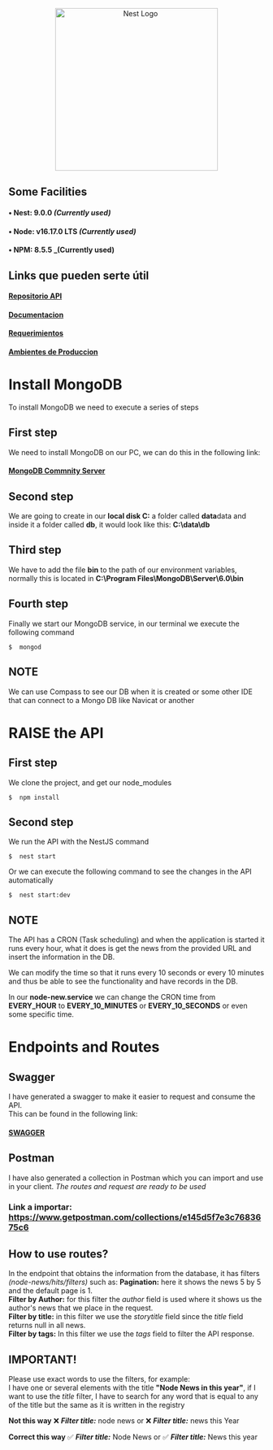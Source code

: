 <p align="center">
  <a href="http://nestjs.com/" target="blank"><img src="https://allasexpress.com/apks/Imagenes%20CP/allasXnest2.svg" width="320" alt="Nest Logo" /></a>
</p>

## Some Facilities

#### • **Nest:** 9.0.0 _(Currently used)_<br />

#### • **Node:** v16.17.0 LTS _(Currently used)_<br />

#### • **NPM:** 8.5.5 \_(Currently used)<br />

## Links que pueden serte útil

#### [Repositorio API](https://bitbucket.org/allas-repuestos/canje-premios-api/src/dev/)<br />

#### [Documentacion](https://allasrepuestos.atlassian.net/wiki/spaces/CA/pages/327683/Requisitos+de+Soluci+n+-+Canje+de+premio+-+2o+trimestre+-+2022)<br />

#### [Requerimientos](https://allasrepuestos.atlassian.net/wiki/spaces/CA/pages/4587593/Requerimientos+funcionales+API)<br />

#### [Ambientes de Produccion](https://allasrepuestos.atlassian.net/wiki/spaces/CA/pages/2458012/Preparar+ambientes+de+produccion+y+de+desarrollo+Node+v16)<br />

# Install MongoDB

To install MongoDB we need to execute a series of steps

## First step

We need to install MongoDB on our PC, we can do this in the following link:
#### [MongoDB Commnity Server](https://bitbucket.org/allas-repuestos/canje-premios-api/src/dev/)<br />

## Second step

We are going to create in our **local disk C:** a folder called **data**data and inside it a folder called **db**, it would look like this: **C:\data\db**

## Third step

We have to add the file **bin** to the path of our environment variables, normally this is located in **C:\Program Files\MongoDB\Server\6.0\bin**
## Fourth step

Finally we start our MongoDB service, in our terminal we execute the following command

```
$  mongod
```

## NOTE
We can use Compass to see our DB when it is created or some other IDE that can connect to a Mongo DB like Navicat or another

# RAISE the API

## First step

We clone the project, and get our node_modules

```
$  npm install
```

## Second step

We run the API with the NestJS command

```
$  nest start
```

Or we can execute the following command to see the changes in the API automatically

```
$  nest start:dev
```

## NOTE
The API has a CRON (Task scheduling) and when the application is started it runs every hour, what it does is get the news from the provided URL and insert the information in the DB.

We can modify the time so that it runs every 10 seconds or every 10 minutes and thus be able to see the functionality and have records in the DB.

In our **node-new.service** we can change the CRON time from **EVERY_HOUR** to **EVERY_10_MINUTES** or **EVERY_10_SECONDS** or even some specific time.


# Endpoints and Routes

## Swagger
I have generated a swagger to make it easier to request and consume the API. <br>
This can be found in the following link:
#### [SWAGGER](http://localhost:3000/api/)<br />

## Postman
I have also generated a collection in Postman which you can import and use in your client. _The routes and request are ready to be used_

### Link a importar: https://www.getpostman.com/collections/e145d5f7e3c7683675c6

## How to use routes?
In the endpoint that obtains the information from the database, it has filters _(node-news/hits/filters)_ such as:
**Pagination:** here it shows the news 5 by 5 and the default page is 1. <br>
**Filter by Author:** for this filter the _author_ field is used where it shows us the author's news that we place in the request. <br>
**Filter by title:** in this filter we use the _storytitle_ field since the _title_ field returns null in all news. <br>
**Filter by tags:** In this filter we use the _tags_ field to filter the API response. <br>

## IMPORTANT!
Please use exact words to use the filters, for example: <br>
I have one or several elements with the title **"Node News in this year"**, if I want to use the _title_ filter, I have to search for any word that is equal to any of the title but the same as it is written in the registry

**Not this way**
❌ **_Filter title:_** node news
or
❌ **_Filter title:_** news this Year

**Correct this way**
✅ **_Filter title:_** Node News
or
✅ **_Filter title:_** News this year

